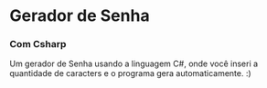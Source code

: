 # Gerador de Senha
### Com Csharp


Um gerador de Senha usando a linguagem C#, onde você inseri a quantidade de caracters e o programa gera automaticamente. :)
